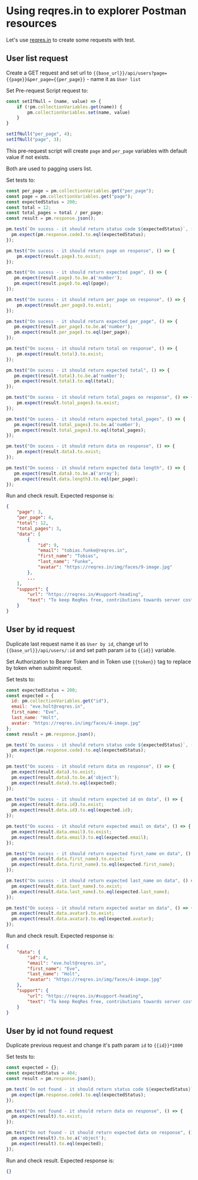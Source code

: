 # Using reqres.in to explorer Postman resources

Let's use [reqres.in](https://reqres.in/) to create some requests with test.

## User list request

Create a GET request and set url to `{{base_url}}/api/users?page={{page}}&per_page={{per_page}}` - name it as `User list`

Set Pre-request Script request to:

``` javascript
const setIfNull = (name, value) => {
    if (!pm.collectionVariables.get(name)) {
        pm.collectionVariables.set(name, value)
    }
}

setIfNull("per_page", 4);
setIfNull("page", 3);
```

This pre-request script will create `page` and `per_page` variables with default value if not exists.

Both are used to pagging users list.

Set tests to:

``` javascript
const per_page = pm.collectionVariables.get("per_page");
const page = pm.collectionVariables.get("page");
const expectedStatus = 200;
const total = 12;
const total_pages = total / per_page;
const result = pm.response.json();

pm.test(`On sucess - it should return status code ${expectedStatus}`, () => {
  pm.expect(pm.response.code).to.eql(expectedStatus);
});

pm.test("On sucess - it should return page on response", () => {
    pm.expect(result.page).to.exist;
});

pm.test("On sucess - it should return expected page", () => {
   pm.expect(result.page).to.be.a('number');
   pm.expect(result.page).to.eql(page);
});

pm.test("On sucess - it should return per_page on response", () => {
    pm.expect(result.per_page).to.exist;
});

pm.test("On sucess - it should return expected per_page", () => {
   pm.expect(result.per_page).to.be.a('number');
   pm.expect(result.per_page).to.eql(per_page);
});

pm.test("On sucess - it should return total on response", () => {
    pm.expect(result.total).to.exist;
});

pm.test("On sucess - it should return expected total", () => {
   pm.expect(result.total).to.be.a('number');
   pm.expect(result.total).to.eql(total);
});

pm.test("On sucess - it should return total_pages on response", () => {
    pm.expect(result.total_pages).to.exist;
});

pm.test("On sucess - it should return expected total_pages", () => {
   pm.expect(result.total_pages).to.be.a('number');
   pm.expect(result.total_pages).to.eql(total_pages);
});

pm.test("On sucess - it should return data on response", () => {
    pm.expect(result.data).to.exist;
});

pm.test("On sucess - it should return expected data length", () => {
   pm.expect(result.data).to.be.a('array');
   pm.expect(result.data.length).to.eql(per_page);
});
```

Run and check result. Expected response is:

``` json
{
    "page": 3,
    "per_page": 4,
    "total": 12,
    "total_pages": 3,
    "data": [
        {
            "id": 9,
            "email": "tobias.funke@reqres.in",
            "first_name": "Tobias",
            "last_name": "Funke",
            "avatar": "https://reqres.in/img/faces/9-image.jpg"
        },
        ...
    ],
    "support": {
        "url": "https://reqres.in/#support-heading",
        "text": "To keep ReqRes free, contributions towards server costs are appreciated!"
    }
}
```

## User by id request

Duplicate last request name it as `User by id`, change url to `{{base_url}}/api/users/:id` and set path param `id` to `{{id}}` variable.

Set Authorization to Bearer Token and in Token use `{{token}}` tag to replace by token when subimit request.

Set tests to:

``` javascript
const expectedStatus = 200;
const expected = {
  id: pm.collectionVariables.get("id"),
  email: "eve.holt@reqres.in",
  first_name: "Eve",
  last_name: "Holt",
  avatar: "https://reqres.in/img/faces/4-image.jpg"
};
const result = pm.response.json();

pm.test(`On sucess - it should return status code ${expectedStatus}`, () => {
  pm.expect(pm.response.code).to.eql(expectedStatus);
});

pm.test("On sucess - it should return data on response", () => {
  pm.expect(result.data).to.exist;
  pm.expect(result.data).to.be.a('object');
  pm.expect(result.data).to.eql(expected);
});

pm.test("On sucess - it should return expected id on data", () => {
  pm.expect(result.data.id).to.exist;
  pm.expect(result.data.id).to.eql(expected.id);
});

pm.test("On sucess - it should return expected email on data", () => {
  pm.expect(result.data.email).to.exist;
  pm.expect(result.data.email).to.eql(expected.email);
});

pm.test("On sucess - it should return expected first_name on data", () => {
  pm.expect(result.data.first_name).to.exist;
  pm.expect(result.data.first_name).to.eql(expected.first_name);
});

pm.test("On sucess - it should return expected last_name on data", () => {
  pm.expect(result.data.last_name).to.exist;
  pm.expect(result.data.last_name).to.eql(expected.last_name);
});

pm.test("On sucess - it should return expected avatar on data", () => {
  pm.expect(result.data.avatar).to.exist;
  pm.expect(result.data.avatar).to.eql(expected.avatar);
});
```

Run and check result. Expected response is:

``` json
{
    "data": {
        "id": 4,
        "email": "eve.holt@reqres.in",
        "first_name": "Eve",
        "last_name": "Holt",
        "avatar": "https://reqres.in/img/faces/4-image.jpg"
    },
    "support": {
        "url": "https://reqres.in/#support-heading",
        "text": "To keep ReqRes free, contributions towards server costs are appreciated!"
    }
}
```

## User by id not found request

Duplicate previous request and change it's path param `id` to `{{id}}*1000`

Set tests to:

``` javascript
const expected = {};
const expectedStatus = 404;
const result = pm.response.json();

pm.test(`On not found - it should return status code ${expectedStatus}`, () => {
  pm.expect(pm.response.code).to.eql(expectedStatus);
});

pm.test("On not found - it should return data on response", () => {
  pm.expect(result).to.exist;
});

pm.test("On not found - it should return expected data on response", () => {
  pm.expect(result).to.be.a('object');
  pm.expect(result).to.eql(expected);
});
```

Run and check result. Expected response is:

``` json
{}
```
